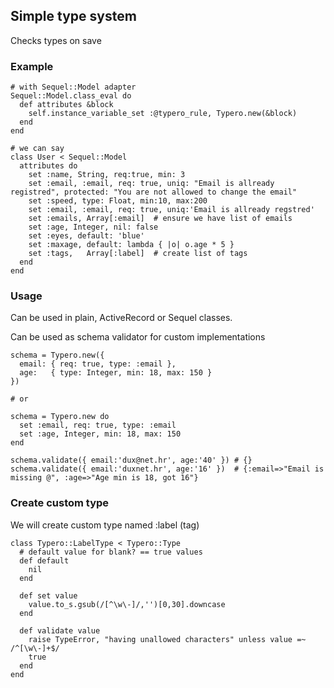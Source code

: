 ## Simple type system

Checks types on save

### Example

```
# with Sequel::Model adapter
Sequel::Model.class_eval do
  def attributes &block
    self.instance_variable_set :@typero_rule, Typero.new(&block)
  end
end

# we can say
class User < Sequel::Model
  attributes do
    set :name, String, req:true, min: 3
    set :email, :email, req: true, uniq: "Email is allready registred", protected: "You are not allowed to change the email"
    set :speed, type: Float, min:10, max:200
    set :email, :email, req: true, uniq:'Email is allready regstred'
    set :emails, Array[:email]  # ensure we have list of emails
    set :age, Integer, nil: false
    set :eyes, default: 'blue'
    set :maxage, default: lambda { |o| o.age * 5 }
    set :tags,   Array[:label]  # create list of tags
  end
end
```

### Usage

Can be used in plain, ActiveRecord or Sequel classes.

Can be used as schema validator for custom implementations

```
schema = Typero.new({
  email: { req: true, type: :email },
  age:   { type: Integer, min: 18, max: 150 }
})

# or

schema = Typero.new do
  set :email, req: true, type: :email
  set :age, Integer, min: 18, max: 150
end

schema.validate({ email:'dux@net.hr', age:'40' }) # {}
schema.validate({ email:'duxnet.hr', age:'16' })  # {:email=>"Email is missing @", :age=>"Age min is 18, got 16"}
```

### Create custom type

We will create custom type named :label (tag)

```
class Typero::LabelType < Typero::Type
  # default value for blank? == true values
  def default
    nil
  end

  def set value
    value.to_s.gsub(/[^\w\-]/,'')[0,30].downcase
  end

  def validate value
    raise TypeError, "having unallowed characters" unless value =~ /^[\w\-]+$/
    true
  end
end
```

